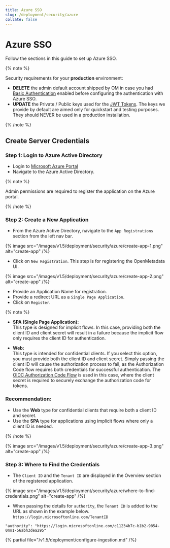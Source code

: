 ```yaml
---
title: Azure SSO
slug: /deployment/security/azure
collate: false
---
```


# Azure SSO

Follow the sections in this guide to set up Azure SSO.

{% note %}

Security requirements for your **production** environment:
- **DELETE** the admin default account shipped by OM in case you had [Basic Authentication](/deployment/security/basic-auth)
  enabled before configuring the authentication with Azure SSO.
- **UPDATE** the Private / Public keys used for the [JWT Tokens](/deployment/security/enable-jwt-tokens). The keys we provide
  by default are aimed only for quickstart and testing purposes. They should NEVER be used in a production installation.

{% /note %}

## Create Server Credentials

### Step 1: Login to Azure Active Directory

- Login to [Microsoft Azure Portal](https://azure.microsoft.com/en-in/services/active-directory/external-identities/)
- Navigate to the Azure Active Directory.

{% note %}

Admin permissions are required to register the application on the Azure portal.

{% /note %}

### Step 2: Create a New Application

- From the Azure Active Directory, navigate to the `App Registrations` section from the left nav bar.

{% image src="/images/v1.5/deployment/security/azure/create-app-1.png" alt="create-app" /%} 

- Click on `New Registration`. This step is for registering the OpenMetadata UI.

{% image src="/images/v1.5/deployment/security/azure/create-app-2.png" alt="create-app" /%}

- Provide an Application Name for registration.
- Provide a redirect URL as a `Single Page Application`.
- Click on `Register`.

{% note %}

- **SPA (Single Page Application):**  
  This type is designed for implicit flows. In this case, providing both the client ID and client secret will result in a failure because the implicit flow only requires the client ID for authentication.

- **Web:**  
  This type is intended for confidential clients. If you select this option, you must provide both the client ID and client secret. Simply passing the client ID will cause the authorization process to fail, as the Authorization Code flow requires both credentials for successful authentication.
  The [OIDC Authorization Code Flow](/deployment/security/oidc) is used in this case, where the client secret is required to securely exchange the authorization code for tokens.


### Recommendation:

- Use the **Web** type for confidential clients that require both a client ID and secret.
- Use the **SPA** type for applications using implicit flows where only a client ID is needed.

{% /note %}

{% image src="/images/v1.5/deployment/security/azure/create-app-3.png" alt="create-app" /%}

### Step 3: Where to Find the Credentials

- The `Client ID` and the `Tenant ID` are displayed in the Overview section of the registered application.

{% image src="/images/v1.5/deployment/security/azure/where-to-find-credentials.png" alt="create-app" /%}

- When passing the details for `authority`, the `Tenant ID` is added to the URL as shown in the example
  below. `https://login.microsoftonline.com/TenantID`

```commandline
"authority": "https://login.microsoftonline.com/c11234b7c-b1b2-9854-0mn1-56abh3dea295"
```

{% partial file="/v1.5/deployment/configure-ingestion.md" /%}
